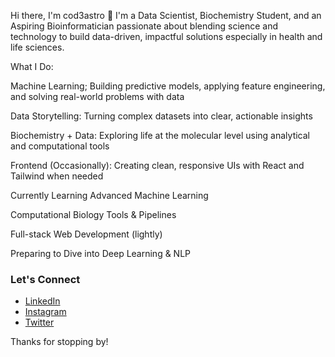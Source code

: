 Hi there, I'm cod3astro 👋
I'm a Data Scientist, Biochemistry Student, and an Aspiring Bioinformatician passionate about blending science and technology to build data-driven, impactful solutions especially in health and life sciences.

What I Do:

Machine Learning; Building predictive models, applying feature engineering, and solving real-world problems with data

Data Storytelling: Turning complex datasets into clear, actionable insights

Biochemistry + Data: Exploring life at the molecular level using analytical and computational tools

Frontend (Occasionally): Creating clean, responsive UIs with React and Tailwind when needed

Currently Learning
Advanced Machine Learning

Computational Biology Tools & Pipelines

Full-stack Web Development (lightly)

Preparing to Dive into Deep Learning & NLP

### Let's Connect
- [LinkedIn](https://www.linkedin.com/in/tijani-abdullateef)  
- [Instagram](https://instagram.com/cod3astro)  
- [Twitter](https://twitter.com/cod3astro)

Thanks for stopping by!
